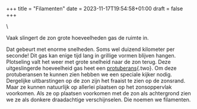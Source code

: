+++
title = "Filamenten"
date = 2023-11-17T19:54:58+01:00
draft = false
+++

\

Vaak slingert de zon grote hoeveelheden gas de ruimte in.

Dat gebeurt met enorme snelheden. Soms wel duizend kilometer per
seconde! Dit gas kan enige tijd lang in grillige vormen blijven hangen.
Plotseling valt het weer met grote snelheid naar de zon terug. Deze
uitgeslingerde hoeveelheid gas heet een
[protuberans](protuber.html){.two}. Om deze protuberansen te kunnen zien
hebben we een speciale kijker nodig. Dergelijke uitbarstingen op de zon
zijn het fraaist te zien op de zonsrand. Maar ze kunnen natuurlijk op
allerlei plaatsen op het zonsoppervlak voorkomen. Als ze op plaatsen
voorkomen met de zon als achtergrond zien we ze als donkere draadachtige
verschijnselen. Die noemen we filamenten.

